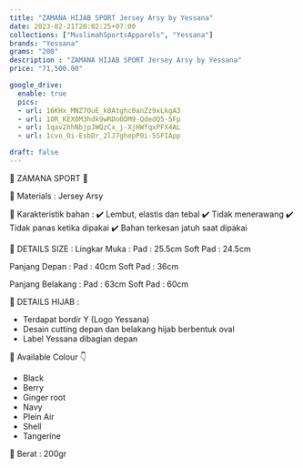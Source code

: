 ```yaml
---
title: "ZAMANA HIJAB SPORT Jersey Arsy by Yessana"
date: 2023-02-21T20:02:25+07:00
collections: ["MuslimahSportsApparels", "Yessana"]
brands: "Yessana"
grams: "200"
description : "ZAMANA HIJAB SPORT Jersey Arsy by Yessana"
price: "71,500.00"

google_drive:
  enable: true
  pics:
  - url: 16KHx_MNZ7OuE_k8Atghc0anZz9xLkgA3
  - url: 1OR_KEX0M3hdk9wRDo0DM9-QdedQ5-5Fp
  - url: 1qav2hhNbjpJWQzCx_j-XjHWfqxPFX4AL
  - url: 1cvo_Oi-EsbDr_2lJ7ghopP0i-5SFIApp

draft: false
---
```


🌸 ZAMANA SPORT  🌸

💎 Materials : Jersey Arsy

💎 Karakteristik bahan :
✔️ Lembut, elastis dan tebal
✔️ Tidak menerawang
✔️ Tidak panas ketika dipakai
✔️ Bahan terkesan jatuh saat dipakai

💎 DETAILS SIZE :
Lingkar Muka :
  Pad : 25.5cm
  Soft Pad : 24.5cm

Panjang Depan :
  Pad : 40cm
  Soft Pad : 36cm

Panjang Belakang :
  Pad : 63cm
  Soft Pad : 60cm

💎 DETAILS HIJAB :
- Terdapat bordir Y (Logo Yessana)
- Desain cutting depan dan belakang hijab berbentuk oval
- Label Yessana dibagian depan

💎 Available Colour 👇
- Black
- Berry
- Ginger root
- Navy 
- Plein Air
- Shell
- Tangerine

💎 Berat :
200gr
